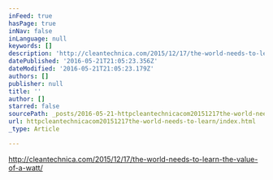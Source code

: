 ```yaml
---
inFeed: true
hasPage: true
inNav: false
inLanguage: null
keywords: []
description: 'http://cleantechnica.com/2015/12/17/the-world-needs-to-learn-the-value-of-a-watt/'
datePublished: '2016-05-21T21:05:23.356Z'
dateModified: '2016-05-21T21:05:23.179Z'
authors: []
publisher: null
title: ''
author: []
starred: false
sourcePath: _posts/2016-05-21-httpcleantechnicacom20151217the-world-needs-to-learn.md
url: httpcleantechnicacom20151217the-world-needs-to-learn/index.html
_type: Article

---
```

http://cleantechnica.com/2015/12/17/the-world-needs-to-learn-the-value-of-a-watt/